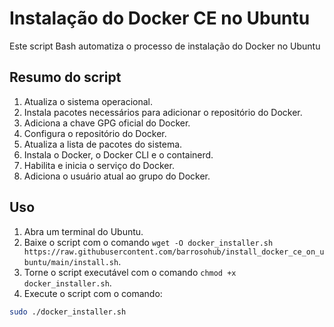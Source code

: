 # Instalação do Docker CE no Ubuntu

Este script Bash automatiza o processo de instalação do Docker no Ubuntu

## Resumo do script

1. Atualiza o sistema operacional.
2. Instala pacotes necessários para adicionar o repositório do Docker.
3. Adiciona a chave GPG oficial do Docker.
4. Configura o repositório do Docker.
5. Atualiza a lista de pacotes do sistema.
6. Instala o Docker, o Docker CLI e o containerd.
7. Habilita e inicia o serviço do Docker.
8. Adiciona o usuário atual ao grupo do Docker.

## Uso

1. Abra um terminal do Ubuntu.
2. Baixe o script com o comando `wget -O docker_installer.sh https://raw.githubusercontent.com/barrosohub/install_docker_ce_on_ubuntu/main/install.sh`.
3. Torne o script executável com o comando `chmod +x docker_installer.sh`.
4. Execute o script com o comando:

```bash
sudo ./docker_installer.sh
```